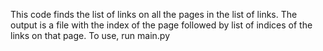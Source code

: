 This code finds the list of links on all the pages in the list of links. 
The output is a file with the index of the page followed by list of indices of the links on that page.
To use, run main.py
